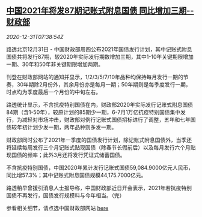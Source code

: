 <!--1609401229000-->
[中国2021年将发87期记账式附息国债 同比增加三期--财政部](https://cn.reuters.com/article/china-mof-treasury-bond-issue-1231-idCNKBS2950M5)
------

<div><i>2020-12-31T07:38:54Z</i></div><p>路透北京12月31日 - 中国财政部周四公布2021年国债发行计划，其中记账式附息国债共将发行87期，较2020年实际发行期数增加三期，其中1-10年关键期限增加一期、30年和50年非关键期限增加两期。</p><p>刊登在财政部网站的通知并显示，1/2/3/5/7/10年品种均保持每月发行一期的节奏，30年期除2月份外，其余月份亦是每月一期；50年期则是每季度发行一期，时点均为季度最后一个月份的中旬左右。</p><p>路透统计显示，不含抗疫特别国债在内，财政部2020年实际发行记账式附息国债84期（含1-50年），较原计划的85期少一期，6-7月1万亿抗疫特别国债集中发行，为减轻对市场冲击，财政部对例行记账式国债招标进行了调整，五年和七年国债较年初计划少发一期，两年品种则多发一期。</p><p>财政部同时公布了2021年一季度的国债发行计划，除记账式附息国债外，当季还将延续每周发行三个月记账式贴现国债（除春节长假前后）以及每月发行六个月贴现国债的频率；此外3月还将发行凭证式储蓄国债。</p><p>不含抗疫特别国债，中国2020年累计发行记账式国债59,084.9000亿元人民币，同比增57.3%；其中记账式附息国债规模44,175.7000亿元。</p><p>路透稍早曾援引消息人士报导称，中国财政部近日开会表示，2021年若抗疫特别国债不再发行，国债发行规模料与今年相当。（完）</p><p>参看相关细节，请点选中国财政部网站 <a href="http://gks.mof.gov.cn/ztztz/guozaiguanli/gzfxgzdt/202012/t20201231_3638332.htm">here</a></p>
